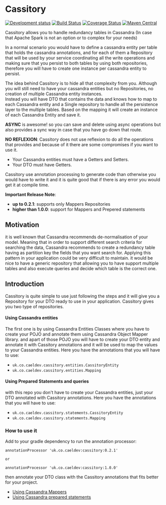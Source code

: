 # Cassitory
[![Development status](https://img.shields.io/badge/status-Ready-green.svg)](https://shields.io/)
[![Build Status](https://travis-ci.org/caelcs/cassitory.svg?branch=master)](https://travis-ci.org/caelcs/cassitory)
[![Coverage Status](https://coveralls.io/repos/github/caelcs/cassitory/badge.svg)](https://coveralls.io/github/caelcs/cassitory)
[![Maven Central](https://maven-badges.herokuapp.com/maven-central/uk.co.caeldev/cassitory/badge.svg)](https://maven-badges.herokuapp.com/maven-central/uk.co.caeldev/cassitory)

Cassitory allows you to handle redundancy tables in Cassandra (In case that Apache Spark is not an option or to complex for your needs)

In a normal scenario you would have to define a cassandra entity per table that holds the cassandra annotations, and for each of them a Repository 
that will be used by your service coordinating all the write operations and making sure that you persist
 to both tables by using both repositories, therefore you will have to create one instance per cassandra entity to persist.

The idea behind Cassitory is to hide all that complexity from you. 
Although you will still need to have your cassandra entities but no Repositories, no creation of multiple Cassandra entity instances.  
Instead you will have DTO that contains the data and knows how to map to each Cassandra entity and a Single repository to handle all the persistence layer to the multiple tables.
Based on the mapping it will create an instance of each Cassandra Entity and save it.

**ASYNC** is awesome! so you can save and delete using async operations but also provides a sync way in case that you have go down that route.

**NO REFLEXION**:
Cassitory does not use reflexion to do all the operations that provides and because of it there are some compromises if you want to use it.

- Your Cassandra entities must have a Getters and Setters.
- Your DTO must have Getters.

Cassitory use annotation processing to generate code than otherwise you would have to write it and it is quite good that if there is any error you would get it at compile time.


**Important Release Note**:

- **up to 0.2.1**: supports only Mappers Repositories
- **higher than 1.0.0**: support for Mappers and Prepered statements

## Motivation
it is well known that Cassandra recommends de-normalisation of your model. Meaning that in order to support different search criteria for searching the data, Cassandra recommends to create a redundancy table 
having as partition key the fields that you want search for. Applying this pattern in your application could be very difficult to maintain. it would be nice to have a generic repository that allowing you to 
have support multiple tables and also execute queries and decide which table is the correct one.

## Introduction
Cassitory is quite simple to use just following the steps and it will give you a Repository for your DTO ready to use in your application.
Cassitory gives you two type of repositories. 

#### Using Cassandra entities
The first one is by using Cassandra Entities Classes where you have to create your POJO and annotate them using Cassandra Object Mapper library.
and apart of those POJO you will have to create your DTO entity and annotate it with Cassitory annotations and it will be used to map the values to your Cassandra entities.
Here you have the annotations that you will have to use:

- ```uk.co.caeldev.cassitory.entities.CassitoryEntity```
- ```uk.co.caeldev.cassitory.entities.Mapping```

#### Using Prepared Statements and queries
with this repo you don't have to create your Cassandra entities, just your DTO annotated with Cassitory annotations.
Here you have the annotations that you will have to use:

- ```uk.co.caeldev.cassitory.statements.CassitoryEntity```
- ```uk.co.caeldev.cassitory.statements.Mapping```

### How to use it
Add to your gradle dependency to run the annotation processor:

```
annotationProcessor 'uk.co.caeldev:cassitory:0.2.1'

or 

annotationProcessor 'uk.co.caeldev:cassitory:1.0.0'
```

then annotate your DTO class with the Cassitory annotations that fits better for your project. 

- [Using Cassandra Mappers](https://github.com/caelcs/cassitory/wiki/Cassitory-using-Entity-Mappers) 
- [Using Cassandra prepared statements](https://github.com/caelcs/cassitory/wiki/Cassitory-using-only-prepared-statements)
 
